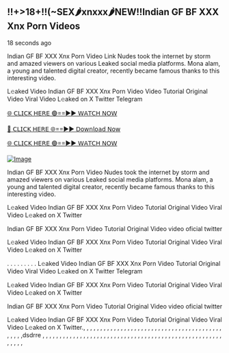 ## !!+>18+!!(~SEX🌶️xnxxx🌶️NEW!!Indian GF BF XXX Xnx Porn Videos

18 seconds ago

Indian GF BF XXX Xnx Porn  Video Link Nudes took the internet by storm and amazed viewers on various Leaked social media platforms. Mona alam, a young and talented digital creator, recently became famous thanks to this interesting video.

L𝚎aked Video Indian GF BF XXX Xnx Porn Video Video Tutorial Original Video Viral Video L𝚎aked on X Twitter Telegram


[🌐 𝖢𝖫𝖨𝖢𝖪 𝖧𝖤𝖱𝖤 🟢==►► 𝖶𝖠𝖳𝖢𝖧 𝖭𝖮𝖶](https://3-tanei-pinik.blogspot.com/2025/02/viral-video.html)

[🔴 𝖢𝖫𝖨𝖢𝖪 𝖧𝖤𝖱𝖤 🌐==►► 𝖣𝗈𝗐𝗇𝗅𝗈𝖺𝖽 𝖭𝗈𝗐](https://3-tanei-pinik.blogspot.com/2025/02/viral-video.html)

[🌐 𝖢𝖫𝖨𝖢𝖪 𝖧𝖤𝖱𝖤 🟢==►► 𝖶𝖠𝖳𝖢𝖧 𝖭𝖮𝖶](https://3-tanei-pinik.blogspot.com/2025/02/viral-video.html)

[![Image](https://github.com/user-attachments/assets/ff3b7bd4-415c-4ca3-a6c8-b1f096193c29)](https://3-tanei-pinik.blogspot.com/2025/02/viral-video.html)


Indian GF BF XXX Xnx Porn Video Nudes took the internet by storm and amazed viewers on various Leaked social media platforms. Mona alam, a young and talented digital creator, recently became famous thanks to this interesting video.

L𝚎aked Video Indian GF BF XXX Xnx Porn Video Tutorial Original Video Viral Video L𝚎aked on X Twitter

Indian GF BF XXX Xnx Porn Video Tutorial Original Video video oficial twitter

L𝚎aked Video Indian GF BF XXX Xnx Porn Video Tutorial Original Video Viral Video L𝚎aked on X Twitter

. . . . . . . . . L𝚎aked Video Indian GF BF XXX Xnx Porn Video Tutorial Original Video Viral Video L𝚎aked on X Twitter Telegram

L𝚎aked Video Indian GF BF XXX Xnx Porn Video Tutorial Original Video Viral Video L𝚎aked on X Twitter

Indian GF BF XXX Xnx Porn Video Tutorial Original Video video oficial twitter

L𝚎aked Video Indian GF BF XXX Xnx Porn Video Tutorial Original Video Viral Video L𝚎aked on X Twitter., , , , , , , , , , , , , , , , , , , , , , , , , , , , , , , , , , , , , , , ,
,
,
,
,
,
,dsdrre
,
,
,
,
,
,
,
,
,
,
,
,
,
,
,
,
,
,
,
,
,
,
,
,
,
,
,
,
,
,
,
,
,
,
,
,
,
,
,
,
,
,
,
,
,
,
,
,
,
,
,
,
,
,
,
,
,
,
